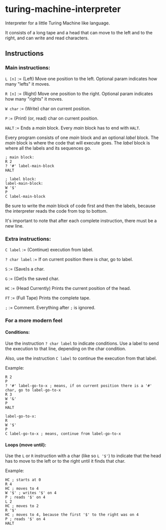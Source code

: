 # turing-machine-interpreter
Interpreter for a little Turing Machine like language.

It consists of a long tape and a head that can move to the left and to the right, and can write and read characters.

## Instructions
### Main instructions:
`L [n]` := (Left) Move one position to the left. Optional param indicates how many "lefts" it moves.

`R [n]` := (Right) Move one position to the right. Optional param indicates how many "rights" it moves.

`W char` := (Write) char on current position.

`P` := (Print) (or, read) char on current position.

`HALT` := Ends a *main* block. Every *main* block has to end with `HALT`.

Every program consists of one *main* block and an optional *label* block. The *main* block is where the code that will execute goes. The *label* block is where all the labels and its sequences go.

```
; main block:
R 2
? '#' label-main-block
HALT

; label block:
label-main-block:
W '$'
P
C label-main-block
```

Be sure to write the *main* block of code first and then the labels, because the interpreter reads the code from top to bottom.

It's important to note that after each complete instruction, there must be a new line.

### Extra instructions:
`C label` := (Continue) execution from label.

`? char label` := If on current position there is char, go to label.

`S` := (Save)s a char.

`G` := (Get)s the saved char.

`HC` := (Head Currently) Prints the current position of the head.

`FT` := (Full Tape) Prints the complete tape.

`;` := Comment. Everything after `;` is ignored.

### For a more modern feel
#### Conditions:
Use the instruction `? char label` to indicate conditions. Use a label to send the execution to that line, depending on the char condition.

Also, use the instruction `C label` to continue the execution from that label.

Example:
```
R 2
P
? '#' label-go-to-x ; means, if on current position there is a '#' char, go to label-go-to-x
R 3
W '&'
P
HALT

label-go-to-x:
R
W '$'
P
C label-go-to-x ; means, continue from label-go-to-x
```

#### Loops (move until):
Use the `L` or `R` instruction with a char (like so `L '$'`) to indicate that the head has to move to the left or to the right until it finds that char.

Example:
```
HC ; starts at 0
R 4
HC ; moves to 4
W '$' ; writes '$' on 4
P ; reads '$' on 4
L 2
HC ; moves to 2
R '$'
HC ; moves to 4, because the first '$' to the right was on 4
P ; reads '$' on 4
HALT
```

